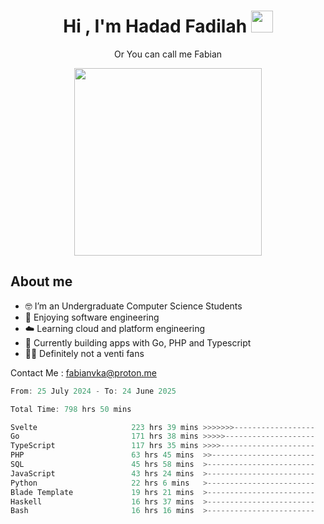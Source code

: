 <h1 align="center">Hi , I'm Hadad Fadilah  <img src="https://media.giphy.com/media/hvRJCLFzcasrR4ia7z/giphy.gif" width="35" ></h1>
<p align="center"><span>Or You can call me <span style="font: bold">Fabian</span></p>
<p align="center">
<img src="https://media.tenor.com/78dNivDemDAAAAAi/speech-bubble-venti.gif" width="300"/>    
</p>

##  About me
- 🤓 I’m an Undergraduate Computer Science Students
- 🍰 Enjoying software engineering
- ☁️ Learning cloud and platform engineering
- 🧰 Currently building apps with Go, PHP and Typescript 
- 🏃‍♂️ Definitely not a venti fans

Contact Me : fabianvka@proton.me

<!--START_SECTION:waka-->

```go
From: 25 July 2024 - To: 24 June 2025

Total Time: 798 hrs 50 mins

Svelte                     223 hrs 39 mins >>>>>>>------------------   27.76 %
Go                         171 hrs 38 mins >>>>>--------------------   21.30 %
TypeScript                 117 hrs 35 mins >>>>---------------------   14.59 %
PHP                        63 hrs 45 mins  >>-----------------------   07.91 %
SQL                        45 hrs 58 mins  >------------------------   05.71 %
JavaScript                 43 hrs 24 mins  >------------------------   05.39 %
Python                     22 hrs 6 mins   >------------------------   02.74 %
Blade Template             19 hrs 21 mins  >------------------------   02.40 %
Haskell                    16 hrs 37 mins  >------------------------   02.06 %
Bash                       16 hrs 16 mins  >------------------------   02.02 %
```

<!--END_SECTION:waka-->




<!--
**Fadil-Tao/Fadil-Tao** is a ✨ _special_ ✨ repository because its `README.md` (this file) appears on your GitHub profile.


